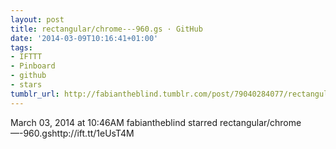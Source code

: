 ```yaml
---
layout: post
title: rectangular/chrome---960.gs · GitHub
date: '2014-03-09T10:16:41+01:00'
tags:
- IFTTT
- Pinboard
- github
- stars
tumblr_url: http://fabiantheblind.tumblr.com/post/79040284077/rectangular-chrome-960-gs-github
---
```

March 03, 2014 at 10:46AM
fabiantheblind starred rectangular/chrome—-960.gshttp://ift.tt/1eUsT4M
